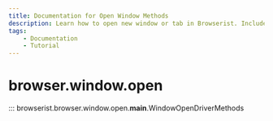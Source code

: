 ```yaml
---
title: Documentation for Open Window Methods
description: Learn how to open new window or tab in Browserist. Includes code examples for beginners and advanced users for web scraping and browser automation.
tags:
    - Documentation
    - Tutorial
---
```


# browser.window.open

::: browserist.browser.window.open.__main__.WindowOpenDriverMethods
